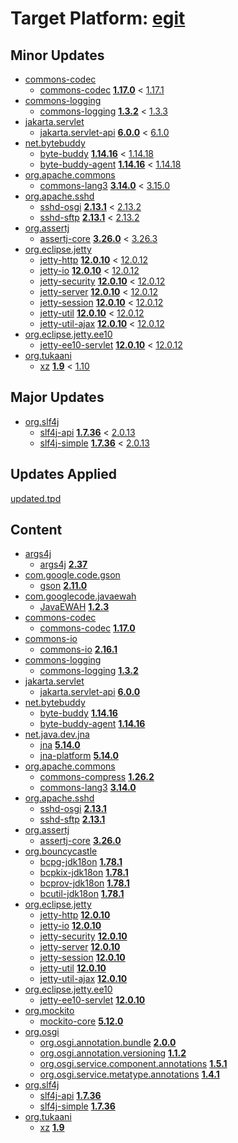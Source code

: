 # Target Platform: [egit](https://raw.githubusercontent.com/eclipse-egit/egit/master/org.eclipse.egit.target/maven/dependencies.tpd)

## Minor Updates
 - [commons-codec](https://repo1.maven.org/maven2/commons-codec/)
    - [commons-codec](https://repo1.maven.org/maven2/commons-codec/commons-codec/) **[1.17.0](https://repo1.maven.org/maven2/commons-codec/commons-codec/1.17.0)** < [1.17.1](https://repo1.maven.org/maven2/commons-codec/commons-codec/1.17.1/)
 - [commons-logging](https://repo1.maven.org/maven2/commons-logging/)
    - [commons-logging](https://repo1.maven.org/maven2/commons-logging/commons-logging/) **[1.3.2](https://repo1.maven.org/maven2/commons-logging/commons-logging/1.3.2)** < [1.3.3](https://repo1.maven.org/maven2/commons-logging/commons-logging/1.3.3/)
 - [jakarta.servlet](https://repo1.maven.org/maven2/jakarta/servlet/)
    - [jakarta.servlet-api](https://repo1.maven.org/maven2/jakarta/servlet/jakarta.servlet-api/) **[6.0.0](https://repo1.maven.org/maven2/jakarta/servlet/jakarta.servlet-api/6.0.0)** < [6.1.0](https://repo1.maven.org/maven2/jakarta/servlet/jakarta.servlet-api/6.1.0/)
 - [net.bytebuddy](https://repo1.maven.org/maven2/net/bytebuddy/)
    - [byte-buddy](https://repo1.maven.org/maven2/net/bytebuddy/byte-buddy/) **[1.14.16](https://repo1.maven.org/maven2/net/bytebuddy/byte-buddy/1.14.16)** < [1.14.18](https://repo1.maven.org/maven2/net/bytebuddy/byte-buddy/1.14.18/)
    - [byte-buddy-agent](https://repo1.maven.org/maven2/net/bytebuddy/byte-buddy-agent/) **[1.14.16](https://repo1.maven.org/maven2/net/bytebuddy/byte-buddy-agent/1.14.16)** < [1.14.18](https://repo1.maven.org/maven2/net/bytebuddy/byte-buddy-agent/1.14.18/)
 - [org.apache.commons](https://repo1.maven.org/maven2/org/apache/commons/)
    - [commons-lang3](https://repo1.maven.org/maven2/org/apache/commons/commons-lang3/) **[3.14.0](https://repo1.maven.org/maven2/org/apache/commons/commons-lang3/3.14.0)** < [3.15.0](https://repo1.maven.org/maven2/org/apache/commons/commons-lang3/3.15.0/)
 - [org.apache.sshd](https://repo1.maven.org/maven2/org/apache/sshd/)
    - [sshd-osgi](https://repo1.maven.org/maven2/org/apache/sshd/sshd-osgi/) **[2.13.1](https://repo1.maven.org/maven2/org/apache/sshd/sshd-osgi/2.13.1)** < [2.13.2](https://repo1.maven.org/maven2/org/apache/sshd/sshd-osgi/2.13.2/)
    - [sshd-sftp](https://repo1.maven.org/maven2/org/apache/sshd/sshd-sftp/) **[2.13.1](https://repo1.maven.org/maven2/org/apache/sshd/sshd-sftp/2.13.1)** < [2.13.2](https://repo1.maven.org/maven2/org/apache/sshd/sshd-sftp/2.13.2/)
 - [org.assertj](https://repo1.maven.org/maven2/org/assertj/)
    - [assertj-core](https://repo1.maven.org/maven2/org/assertj/assertj-core/) **[3.26.0](https://repo1.maven.org/maven2/org/assertj/assertj-core/3.26.0)** < [3.26.3](https://repo1.maven.org/maven2/org/assertj/assertj-core/3.26.3/)
 - [org.eclipse.jetty](https://repo1.maven.org/maven2/org/eclipse/jetty/)
    - [jetty-http](https://repo1.maven.org/maven2/org/eclipse/jetty/jetty-http/) **[12.0.10](https://repo1.maven.org/maven2/org/eclipse/jetty/jetty-http/12.0.10)** < [12.0.12](https://repo1.maven.org/maven2/org/eclipse/jetty/jetty-http/12.0.12/)
    - [jetty-io](https://repo1.maven.org/maven2/org/eclipse/jetty/jetty-io/) **[12.0.10](https://repo1.maven.org/maven2/org/eclipse/jetty/jetty-io/12.0.10)** < [12.0.12](https://repo1.maven.org/maven2/org/eclipse/jetty/jetty-io/12.0.12/)
    - [jetty-security](https://repo1.maven.org/maven2/org/eclipse/jetty/jetty-security/) **[12.0.10](https://repo1.maven.org/maven2/org/eclipse/jetty/jetty-security/12.0.10)** < [12.0.12](https://repo1.maven.org/maven2/org/eclipse/jetty/jetty-security/12.0.12/)
    - [jetty-server](https://repo1.maven.org/maven2/org/eclipse/jetty/jetty-server/) **[12.0.10](https://repo1.maven.org/maven2/org/eclipse/jetty/jetty-server/12.0.10)** < [12.0.12](https://repo1.maven.org/maven2/org/eclipse/jetty/jetty-server/12.0.12/)
    - [jetty-session](https://repo1.maven.org/maven2/org/eclipse/jetty/jetty-session/) **[12.0.10](https://repo1.maven.org/maven2/org/eclipse/jetty/jetty-session/12.0.10)** < [12.0.12](https://repo1.maven.org/maven2/org/eclipse/jetty/jetty-session/12.0.12/)
    - [jetty-util](https://repo1.maven.org/maven2/org/eclipse/jetty/jetty-util/) **[12.0.10](https://repo1.maven.org/maven2/org/eclipse/jetty/jetty-util/12.0.10)** < [12.0.12](https://repo1.maven.org/maven2/org/eclipse/jetty/jetty-util/12.0.12/)
    - [jetty-util-ajax](https://repo1.maven.org/maven2/org/eclipse/jetty/jetty-util-ajax/) **[12.0.10](https://repo1.maven.org/maven2/org/eclipse/jetty/jetty-util-ajax/12.0.10)** < [12.0.12](https://repo1.maven.org/maven2/org/eclipse/jetty/jetty-util-ajax/12.0.12/)
 - [org.eclipse.jetty.ee10](https://repo1.maven.org/maven2/org/eclipse/jetty/ee10/)
    - [jetty-ee10-servlet](https://repo1.maven.org/maven2/org/eclipse/jetty/ee10/jetty-ee10-servlet/) **[12.0.10](https://repo1.maven.org/maven2/org/eclipse/jetty/ee10/jetty-ee10-servlet/12.0.10)** < [12.0.12](https://repo1.maven.org/maven2/org/eclipse/jetty/ee10/jetty-ee10-servlet/12.0.12/)
 - [org.tukaani](https://repo1.maven.org/maven2/org/tukaani/)
    - [xz](https://repo1.maven.org/maven2/org/tukaani/xz/) **[1.9](https://repo1.maven.org/maven2/org/tukaani/xz/1.9)** < [1.10](https://repo1.maven.org/maven2/org/tukaani/xz/1.10/)

## Major Updates
 - [org.slf4j](https://repo1.maven.org/maven2/org/slf4j/)
    - [slf4j-api](https://repo1.maven.org/maven2/org/slf4j/slf4j-api/) **[1.7.36](https://repo1.maven.org/maven2/org/slf4j/slf4j-api/1.7.36)** < [2.0.13](https://repo1.maven.org/maven2/org/slf4j/slf4j-api/2.0.13/)
    - [slf4j-simple](https://repo1.maven.org/maven2/org/slf4j/slf4j-simple/) **[1.7.36](https://repo1.maven.org/maven2/org/slf4j/slf4j-simple/1.7.36)** < [2.0.13](https://repo1.maven.org/maven2/org/slf4j/slf4j-simple/2.0.13/)

## Updates Applied
[updated.tpd](updated.tpd)

## Content
 - [args4j](https://repo1.maven.org/maven2/args4j/)
    - [args4j](https://repo1.maven.org/maven2/args4j/args4j/) **[2.37](https://repo1.maven.org/maven2/args4j/args4j/2.37)**
 - [com.google.code.gson](https://repo1.maven.org/maven2/com/google/code/gson/)
    - [gson](https://repo1.maven.org/maven2/com/google/code/gson/gson/) **[2.11.0](https://repo1.maven.org/maven2/com/google/code/gson/gson/2.11.0)**
 - [com.googlecode.javaewah](https://repo1.maven.org/maven2/com/googlecode/javaewah/)
    - [JavaEWAH](https://repo1.maven.org/maven2/com/googlecode/javaewah/JavaEWAH/) **[1.2.3](https://repo1.maven.org/maven2/com/googlecode/javaewah/JavaEWAH/1.2.3)**
 - [commons-codec](https://repo1.maven.org/maven2/commons-codec/)
    - [commons-codec](https://repo1.maven.org/maven2/commons-codec/commons-codec/) **[1.17.0](https://repo1.maven.org/maven2/commons-codec/commons-codec/1.17.0)**
 - [commons-io](https://repo1.maven.org/maven2/commons-io/)
    - [commons-io](https://repo1.maven.org/maven2/commons-io/commons-io/) **[2.16.1](https://repo1.maven.org/maven2/commons-io/commons-io/2.16.1)**
 - [commons-logging](https://repo1.maven.org/maven2/commons-logging/)
    - [commons-logging](https://repo1.maven.org/maven2/commons-logging/commons-logging/) **[1.3.2](https://repo1.maven.org/maven2/commons-logging/commons-logging/1.3.2)**
 - [jakarta.servlet](https://repo1.maven.org/maven2/jakarta/servlet/)
    - [jakarta.servlet-api](https://repo1.maven.org/maven2/jakarta/servlet/jakarta.servlet-api/) **[6.0.0](https://repo1.maven.org/maven2/jakarta/servlet/jakarta.servlet-api/6.0.0)**
 - [net.bytebuddy](https://repo1.maven.org/maven2/net/bytebuddy/)
    - [byte-buddy](https://repo1.maven.org/maven2/net/bytebuddy/byte-buddy/) **[1.14.16](https://repo1.maven.org/maven2/net/bytebuddy/byte-buddy/1.14.16)**
    - [byte-buddy-agent](https://repo1.maven.org/maven2/net/bytebuddy/byte-buddy-agent/) **[1.14.16](https://repo1.maven.org/maven2/net/bytebuddy/byte-buddy-agent/1.14.16)**
 - [net.java.dev.jna](https://repo1.maven.org/maven2/net/java/dev/jna/)
    - [jna](https://repo1.maven.org/maven2/net/java/dev/jna/jna/) **[5.14.0](https://repo1.maven.org/maven2/net/java/dev/jna/jna/5.14.0)**
    - [jna-platform](https://repo1.maven.org/maven2/net/java/dev/jna/jna-platform/) **[5.14.0](https://repo1.maven.org/maven2/net/java/dev/jna/jna-platform/5.14.0)**
 - [org.apache.commons](https://repo1.maven.org/maven2/org/apache/commons/)
    - [commons-compress](https://repo1.maven.org/maven2/org/apache/commons/commons-compress/) **[1.26.2](https://repo1.maven.org/maven2/org/apache/commons/commons-compress/1.26.2)**
    - [commons-lang3](https://repo1.maven.org/maven2/org/apache/commons/commons-lang3/) **[3.14.0](https://repo1.maven.org/maven2/org/apache/commons/commons-lang3/3.14.0)**
 - [org.apache.sshd](https://repo1.maven.org/maven2/org/apache/sshd/)
    - [sshd-osgi](https://repo1.maven.org/maven2/org/apache/sshd/sshd-osgi/) **[2.13.1](https://repo1.maven.org/maven2/org/apache/sshd/sshd-osgi/2.13.1)**
    - [sshd-sftp](https://repo1.maven.org/maven2/org/apache/sshd/sshd-sftp/) **[2.13.1](https://repo1.maven.org/maven2/org/apache/sshd/sshd-sftp/2.13.1)**
 - [org.assertj](https://repo1.maven.org/maven2/org/assertj/)
    - [assertj-core](https://repo1.maven.org/maven2/org/assertj/assertj-core/) **[3.26.0](https://repo1.maven.org/maven2/org/assertj/assertj-core/3.26.0)**
 - [org.bouncycastle](https://repo1.maven.org/maven2/org/bouncycastle/)
    - [bcpg-jdk18on](https://repo1.maven.org/maven2/org/bouncycastle/bcpg-jdk18on/) **[1.78.1](https://repo1.maven.org/maven2/org/bouncycastle/bcpg-jdk18on/1.78.1)**
    - [bcpkix-jdk18on](https://repo1.maven.org/maven2/org/bouncycastle/bcpkix-jdk18on/) **[1.78.1](https://repo1.maven.org/maven2/org/bouncycastle/bcpkix-jdk18on/1.78.1)**
    - [bcprov-jdk18on](https://repo1.maven.org/maven2/org/bouncycastle/bcprov-jdk18on/) **[1.78.1](https://repo1.maven.org/maven2/org/bouncycastle/bcprov-jdk18on/1.78.1)**
    - [bcutil-jdk18on](https://repo1.maven.org/maven2/org/bouncycastle/bcutil-jdk18on/) **[1.78.1](https://repo1.maven.org/maven2/org/bouncycastle/bcutil-jdk18on/1.78.1)**
 - [org.eclipse.jetty](https://repo1.maven.org/maven2/org/eclipse/jetty/)
    - [jetty-http](https://repo1.maven.org/maven2/org/eclipse/jetty/jetty-http/) **[12.0.10](https://repo1.maven.org/maven2/org/eclipse/jetty/jetty-http/12.0.10)**
    - [jetty-io](https://repo1.maven.org/maven2/org/eclipse/jetty/jetty-io/) **[12.0.10](https://repo1.maven.org/maven2/org/eclipse/jetty/jetty-io/12.0.10)**
    - [jetty-security](https://repo1.maven.org/maven2/org/eclipse/jetty/jetty-security/) **[12.0.10](https://repo1.maven.org/maven2/org/eclipse/jetty/jetty-security/12.0.10)**
    - [jetty-server](https://repo1.maven.org/maven2/org/eclipse/jetty/jetty-server/) **[12.0.10](https://repo1.maven.org/maven2/org/eclipse/jetty/jetty-server/12.0.10)**
    - [jetty-session](https://repo1.maven.org/maven2/org/eclipse/jetty/jetty-session/) **[12.0.10](https://repo1.maven.org/maven2/org/eclipse/jetty/jetty-session/12.0.10)**
    - [jetty-util](https://repo1.maven.org/maven2/org/eclipse/jetty/jetty-util/) **[12.0.10](https://repo1.maven.org/maven2/org/eclipse/jetty/jetty-util/12.0.10)**
    - [jetty-util-ajax](https://repo1.maven.org/maven2/org/eclipse/jetty/jetty-util-ajax/) **[12.0.10](https://repo1.maven.org/maven2/org/eclipse/jetty/jetty-util-ajax/12.0.10)**
 - [org.eclipse.jetty.ee10](https://repo1.maven.org/maven2/org/eclipse/jetty/ee10/)
    - [jetty-ee10-servlet](https://repo1.maven.org/maven2/org/eclipse/jetty/ee10/jetty-ee10-servlet/) **[12.0.10](https://repo1.maven.org/maven2/org/eclipse/jetty/ee10/jetty-ee10-servlet/12.0.10)**
 - [org.mockito](https://repo1.maven.org/maven2/org/mockito/)
    - [mockito-core](https://repo1.maven.org/maven2/org/mockito/mockito-core/) **[5.12.0](https://repo1.maven.org/maven2/org/mockito/mockito-core/5.12.0)**
 - [org.osgi](https://repo1.maven.org/maven2/org/osgi/)
    - [org.osgi.annotation.bundle](https://repo1.maven.org/maven2/org/osgi/org.osgi.annotation.bundle/) **[2.0.0](https://repo1.maven.org/maven2/org/osgi/org.osgi.annotation.bundle/2.0.0)**
    - [org.osgi.annotation.versioning](https://repo1.maven.org/maven2/org/osgi/org.osgi.annotation.versioning/) **[1.1.2](https://repo1.maven.org/maven2/org/osgi/org.osgi.annotation.versioning/1.1.2)**
    - [org.osgi.service.component.annotations](https://repo1.maven.org/maven2/org/osgi/org.osgi.service.component.annotations/) **[1.5.1](https://repo1.maven.org/maven2/org/osgi/org.osgi.service.component.annotations/1.5.1)**
    - [org.osgi.service.metatype.annotations](https://repo1.maven.org/maven2/org/osgi/org.osgi.service.metatype.annotations/) **[1.4.1](https://repo1.maven.org/maven2/org/osgi/org.osgi.service.metatype.annotations/1.4.1)**
 - [org.slf4j](https://repo1.maven.org/maven2/org/slf4j/)
    - [slf4j-api](https://repo1.maven.org/maven2/org/slf4j/slf4j-api/) **[1.7.36](https://repo1.maven.org/maven2/org/slf4j/slf4j-api/1.7.36)**
    - [slf4j-simple](https://repo1.maven.org/maven2/org/slf4j/slf4j-simple/) **[1.7.36](https://repo1.maven.org/maven2/org/slf4j/slf4j-simple/1.7.36)**
 - [org.tukaani](https://repo1.maven.org/maven2/org/tukaani/)
    - [xz](https://repo1.maven.org/maven2/org/tukaani/xz/) **[1.9](https://repo1.maven.org/maven2/org/tukaani/xz/1.9)**
